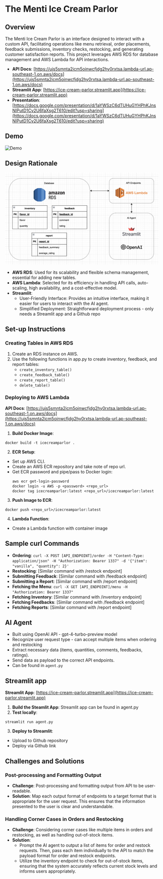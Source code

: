 # The Menti Ice Cream Parlor

## Overview
The Menti Ice Cream Parlor is an interface designed to interact with a custom API, facilitating operations like menu retrieval, order placements, feedback submissions, inventory checks, restocking, and generating customer satisfaction reports. This project leverages AWS RDS for database management and AWS Lambda for API interactions.

- **API Docs**: [https://ujs5smnta2icm5oinwcfjdg2hy0rxtsa.lambda-url.ap-southeast-1.on.aws/docs](https://ujs5smnta2icm5oinwcfjdg2hy0rxtsa.lambda-url.ap-southeast-1.on.aws/docs)
- **Streamlit App**: [https://ice-cream-parlor.streamlit.app](https://ice-cream-parlor.streamlit.app)
- **Presentation**: [https://docs.google.com/presentation/d/1aYWSzC6dTUHuGYHPhKJnsNIPutD1Cv2U6faXsg2T610/edit?usp=sharing](https://docs.google.com/presentation/d/1aYWSzC6dTUHuGYHPhKJnsNIPutD1Cv2U6faXsg2T610/edit?usp=sharing)

## Demo
![Demo](demo.gif)

## Design Rationale
![Design](design.png)

- **AWS RDS**: Used for its scalability and flexible schema management, essential for adding new tables.
- **AWS Lambda**: Selected for its efficiency in handling API calls, auto-scaling, high availability, and a cost-effective model.
- **Streamlit**: 
    - User-Friendly Interface: Provides an intuitive interface, making it easier for users to interact with the AI agent.
    - Simplified Deployment: Straightforward deployment process - only needs a Streamlit app and a Github repo

## Set-up Instructions
### Creating Tables in AWS RDS
1. Create an RDS instance on AWS.
2. Use the following functions in app.py to create inventory, feedback, and report tables:
    - `create_inventory_table()`
    - `create_feedback_table()`
    - `create_report_table()`
    - `delete_table()`

### Deploying to AWS Lambda
**API Docs**: [https://ujs5smnta2icm5oinwcfjdg2hy0rxtsa.lambda-url.ap-southeast-1.on.aws/docs](https://ujs5smnta2icm5oinwcfjdg2hy0rxtsa.lambda-url.ap-southeast-1.on.aws/docs)

1. **Build Docker Image**:
  ```
  docker build -t icecreamparlor .
  ```
2. **ECR Setup**:
- Set up AWS CLI.
- Create an AWS ECR repository and take note of repo url.
- Get ECR password and pipe/pass to Docker login:
  ```
  aws ecr get-login-password
  docker login -u AWS -p <password> <repo_url>
  docker tag icecreamparlor:latest <repo_url>/icecreamparlor:latest
  ```
3. **Push Image to ECR**:
  ```
  docker push <repo_url>/icecreamparlor:latest
  ```
4. **Lambda Function**:
- Create a Lambda function with container image

## Sample curl Commands
- **Ordering**: `curl -X POST [API_ENDPOINT]/order -H "Content-Type: application/json" -H "Authorization: Bearer 1337" -d '{"item": "vanilla", "quantity": 2}'`
- **Restocking**: [Similar command with /restock endpoint]
- **Submitting Feedback**: [Similar command with /feedback endpoint]
- **Submitting a Report**: [Similar command with /report endpoint]
- **Fetching the Menu**: `curl -X GET [API_ENDPOINT]/menu -H "Authorization: Bearer 1337"`
- **Fetching Inventory**: [Similar command with /inventory endpoint]
- **Fetching Feedbacks**: [Similar command with /feedback endpoint]
- **Fetching Reports**: [Similar command with /report endpoint]

## AI Agent
- Built using OpenAI API - gpt-4-turbo-preview model
- Recognize user request type - can accept multiple items when ordering and restocking
- Extract necessary data (items, quantities, comments, feedbacks, ratings). 
- Send data as payload to the correct API endpoints.
- Can be found in `agent.py`

## Streamlit app
**Streamlit App**: [https://ice-cream-parlor.streamlit.app](https://ice-cream-parlor.streamlit.app)

1. **Build the Steamlit App**: Streamlit app can be found in agent.py
2. **Test locally**: 
  ```
  streamlit run agent.py
  ```
3. **Deploy to Streamlit**:
- Upload to Github repository
- Deploy via Github link


## Challenges and Solutions

### Post-processing and Formatting Output
- **Challenge**: Post-processing and formatting output from API to be user-readable.
- **Solution**: Map each output format of endpoints to a target format that is appropriate for the user request. This ensures that the information presented to the user is clear and understandable.

### Handling Corner Cases in Orders and Restocking
- **Challenge**: Considering corner cases like multiple items in orders and restocking, as well as handling out-of-stock items.
- **Solution**: 
  - Prompt the AI agent to output a list of items for order and restock requests. Then, pass each item individually to the API to match the payload format for order and restock endpoints.
  - Utilize the inventory endpoint to check for out-of-stock items, ensuring that the system accurately reflects current stock levels and informs users appropriately.
